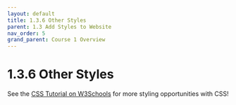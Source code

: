 ```yaml
---
layout: default
title: 1.3.6 Other Styles
parent: 1.3 Add Styles to Website
nav_order: 5
grand_parent: Course 1 Overview
---
```

# 1.3.6 Other Styles

See the [CSS Tutorial on W3Schools](https://www.w3schools.com/css/default.asp) for more styling opportunities with CSS!
